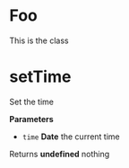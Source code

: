 # Foo

This is the class



# setTime

Set the time


**Parameters**

-   `time` **Date** the current time



Returns **undefined** nothing



